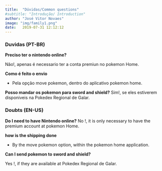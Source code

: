 ```yaml
---
title:  "Dúvidas/Common questions"
#subtitle: "Introdução/ Introduction"
author: "José Vitor Novaes"
image: "img/family1.png"
date:   2019-07-31 12:12:12
---
```


### Duvidas (PT-BR)



**Preciso ter o nintendo online?**


Não!, apenas é necessario ter a conta premiun no pokemon Home.


**Como é feito o envio**

- Pela opção move pokemon, dentro do aplicativo  pokemon home.

**Posso mandar os pokemon para sword and shield?**
Sim!, se eles estiverem disponiveis na Pokedex Regional de Galar.


### Doubts (EN-US)

**Do I need to have Nintendo online?**
No !, it is only necessary to have the premium account at pokemon Home.


**how is the shipping done**
- By the move pokemon option, within the pokemon home application.

**Can I send pokemon to sword and shield?**



Yes !, if they are available at Pokedex Regional de Galar.


